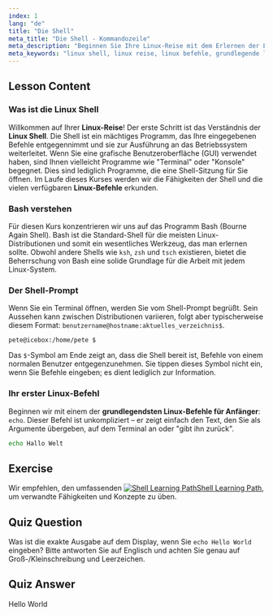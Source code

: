 ```yaml
---
index: 1
lang: "de"
title: "Die Shell"
meta_title: "Die Shell - Kommandozeile"
meta_description: "Beginnen Sie Ihre Linux-Reise mit dem Erlernen der Linux-Shell. Dieser Leitfaden behandelt die Grundlagen der Kommandozeile, der Bash-Shell und stellt grundlegende Linux-Befehle für Anfänger vor, wie z.B. 'echo'."
meta_keywords: "linux shell, linux reise, linux befehle, grundlegende linux befehle für anfänger, bash shell, kommandozeile, echo befehl, linux reise"
---
```


## Lesson Content

### Was ist die Linux Shell

Willkommen auf Ihrer **Linux-Reise**! Der erste Schritt ist das Verständnis der **Linux Shell**. Die Shell ist ein mächtiges Programm, das Ihre eingegebenen Befehle entgegennimmt und sie zur Ausführung an das Betriebssystem weiterleitet. Wenn Sie eine grafische Benutzeroberfläche (GUI) verwendet haben, sind Ihnen vielleicht Programme wie "Terminal" oder "Konsole" begegnet. Dies sind lediglich Programme, die eine Shell-Sitzung für Sie öffnen. Im Laufe dieses Kurses werden wir die Fähigkeiten der Shell und die vielen verfügbaren **Linux-Befehle** erkunden.

### Bash verstehen

Für diesen Kurs konzentrieren wir uns auf das Programm Bash (Bourne Again Shell). Bash ist die Standard-Shell für die meisten Linux-Distributionen und somit ein wesentliches Werkzeug, das man erlernen sollte. Obwohl andere Shells wie `ksh`, `zsh` und `tsch` existieren, bietet die Beherrschung von Bash eine solide Grundlage für die Arbeit mit jedem Linux-System.

### Der Shell-Prompt

Wenn Sie ein Terminal öffnen, werden Sie vom Shell-Prompt begrüßt. Sein Aussehen kann zwischen Distributionen variieren, folgt aber typischerweise diesem Format: `benutzername@hostname:aktuelles_verzeichnis$`.

```plaintext
pete@icebox:/home/pete $
```

Das `$`-Symbol am Ende zeigt an, dass die Shell bereit ist, Befehle von einem normalen Benutzer entgegenzunehmen. Sie tippen dieses Symbol nicht ein, wenn Sie Befehle eingeben; es dient lediglich zur Information.

### Ihr erster Linux-Befehl

Beginnen wir mit einem der **grundlegendsten Linux-Befehle für Anfänger**: `echo`. Dieser Befehl ist unkompliziert – er zeigt einfach den Text, den Sie als Argumente übergeben, auf dem Terminal an oder "gibt ihn zurück".

```bash
echo Hallo Welt
```

## Exercise

Wir empfehlen, den umfassenden [![Shell Learning Path](https://labex.io/_ipx/f_webp&q_100&s_20x20/https://file.labex.io/path/FaVTnI4iqZP0.png)Shell Learning Path](https://labex.io/de/learn/shell), um verwandte Fähigkeiten und Konzepte zu üben.

## Quiz Question

Was ist die exakte Ausgabe auf dem Display, wenn Sie `echo Hello World` eingeben? Bitte antworten Sie auf Englisch und achten Sie genau auf Groß-/Kleinschreibung und Leerzeichen.

## Quiz Answer

Hello World
